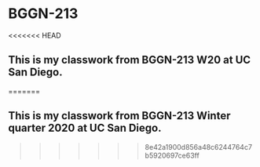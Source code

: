 # BGGN-213

<<<<<<< HEAD
## This is my classwork from BGGN-213 W20 at UC San Diego.    
=======
## This is my classwork from BGGN-213 Winter quarter 2020 at UC San Diego. 
>>>>>>> 8e42a1900d856a48c6244764c7b5920697ce63ff
